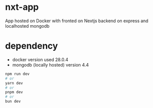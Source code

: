 # nxt-app
App hosted on Docker with fronted on Nextjs backend on express and localhosted mongodb

# dependency
- docker version used 28.0.4
- mongodb (locally hosted) version 4.4


```bash
npm run dev
# or
yarn dev
# or
pnpm dev
# or
bun dev
```
